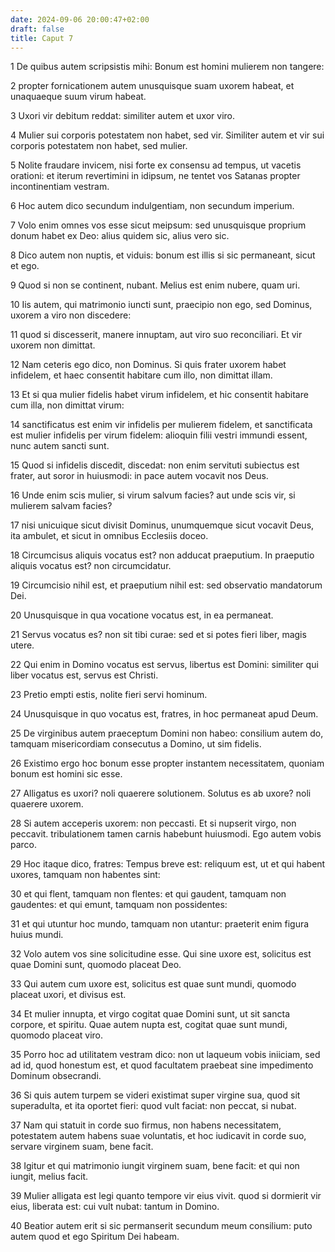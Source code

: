 ```yaml
---
date: 2024-09-06 20:00:47+02:00
draft: false
title: Caput 7
---
```





1 De quibus autem scripsistis mihi: Bonum est homini mulierem non tangere:

2 propter fornicationem autem unusquisque suam uxorem habeat, et unaquaeque suum virum habeat.

3 Uxori vir debitum reddat: similiter autem et uxor viro.

4 Mulier sui corporis potestatem non habet, sed vir. Similiter autem et vir sui corporis potestatem non habet, sed mulier.

5 Nolite fraudare invicem, nisi forte ex consensu ad tempus, ut vacetis orationi: et iterum revertimini in idipsum, ne tentet vos Satanas propter incontinentiam vestram.

6 Hoc autem dico secundum indulgentiam, non secundum imperium.

7 Volo enim omnes vos esse sicut meipsum: sed unusquisque proprium donum habet ex Deo: alius quidem sic, alius vero sic.

8 Dico autem non nuptis, et viduis: bonum est illis si sic permaneant, sicut et ego.

9 Quod si non se continent, nubant. Melius est enim nubere, quam uri.

10 Iis autem, qui matrimonio iuncti sunt, praecipio non ego, sed Dominus, uxorem a viro non discedere:

11 quod si discesserit, manere innuptam, aut viro suo reconciliari. Et vir uxorem non dimittat.

12 Nam ceteris ego dico, non Dominus. Si quis frater uxorem habet infidelem, et haec consentit habitare cum illo, non dimittat illam.

13 Et si qua mulier fidelis habet virum infidelem, et hic consentit habitare cum illa, non dimittat virum:

14 sanctificatus est enim vir infidelis per mulierem fidelem, et sanctificata est mulier infidelis per virum fidelem: alioquin filii vestri immundi essent, nunc autem sancti sunt.

15 Quod si infidelis discedit, discedat: non enim servituti subiectus est frater, aut soror in huiusmodi: in pace autem vocavit nos Deus.

16 Unde enim scis mulier, si virum salvum facies? aut unde scis vir, si mulierem salvam facies?

17 nisi unicuique sicut divisit Dominus, unumquemque sicut vocavit Deus, ita ambulet, et sicut in omnibus Ecclesiis doceo.

18 Circumcisus aliquis vocatus est? non adducat praeputium. In praeputio aliquis vocatus est? non circumcidatur.

19 Circumcisio nihil est, et praeputium nihil est: sed observatio mandatorum Dei.

20 Unusquisque in qua vocatione vocatus est, in ea permaneat.

21 Servus vocatus es? non sit tibi curae: sed et si potes fieri liber, magis utere.

22 Qui enim in Domino vocatus est servus, libertus est Domini: similiter qui liber vocatus est, servus est Christi.

23 Pretio empti estis, nolite fieri servi hominum.

24 Unusquisque in quo vocatus est, fratres, in hoc permaneat apud Deum.

25 De virginibus autem praeceptum Domini non habeo: consilium autem do, tamquam misericordiam consecutus a Domino, ut sim fidelis.

26 Existimo ergo hoc bonum esse propter instantem necessitatem, quoniam bonum est homini sic esse.

27 Alligatus es uxori? noli quaerere solutionem. Solutus es ab uxore? noli quaerere uxorem.

28 Si autem acceperis uxorem: non peccasti. Et si nupserit virgo, non peccavit. tribulationem tamen carnis habebunt huiusmodi. Ego autem vobis parco.

29 Hoc itaque dico, fratres: Tempus breve est: reliquum est, ut et qui habent uxores, tamquam non habentes sint:

30 et qui flent, tamquam non flentes: et qui gaudent, tamquam non gaudentes: et qui emunt, tamquam non possidentes:

31 et qui utuntur hoc mundo, tamquam non utantur: praeterit enim figura huius mundi.

32 Volo autem vos sine solicitudine esse. Qui sine uxore est, solicitus est quae Domini sunt, quomodo placeat Deo.

33 Qui autem cum uxore est, solicitus est quae sunt mundi, quomodo placeat uxori, et divisus est.

34 Et mulier innupta, et virgo cogitat quae Domini sunt, ut sit sancta corpore, et spiritu. Quae autem nupta est, cogitat quae sunt mundi, quomodo placeat viro.

35 Porro hoc ad utilitatem vestram dico: non ut laqueum vobis iniiciam, sed ad id, quod honestum est, et quod facultatem praebeat sine impedimento Dominum obsecrandi.

36 Si quis autem turpem se videri existimat super virgine sua, quod sit superadulta, et ita oportet fieri: quod vult faciat: non peccat, si nubat.

37 Nam qui statuit in corde suo firmus, non habens necessitatem, potestatem autem habens suae voluntatis, et hoc iudicavit in corde suo, servare virginem suam, bene facit.

38 Igitur et qui matrimonio iungit virginem suam, bene facit: et qui non iungit, melius facit.

39 Mulier alligata est legi quanto tempore vir eius vivit. quod si dormierit vir eius, liberata est: cui vult nubat: tantum in Domino.

40 Beatior autem erit si sic permanserit secundum meum consilium: puto autem quod et ego Spiritum Dei habeam.

